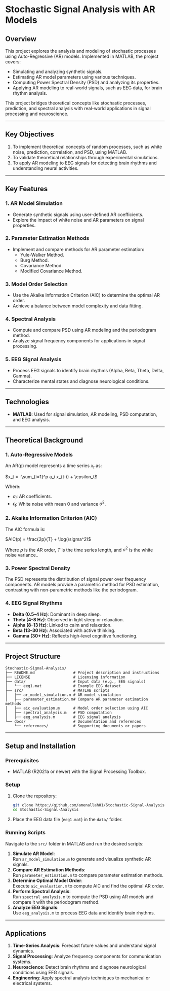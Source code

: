 # **Stochastic Signal Analysis with AR Models**

## **Overview**
This project explores the analysis and modeling of stochastic processes using Auto-Regressive (AR) models. Implemented in MATLAB, the project covers:
- Simulating and analyzing synthetic signals.
- Estimating AR model parameters using various techniques.
- Computing Power Spectral Density (PSD) and analyzing its properties.
- Applying AR modeling to real-world signals, such as EEG data, for brain rhythm analysis.

This project bridges theoretical concepts like stochastic processes, prediction, and spectral analysis with real-world applications in signal processing and neuroscience.

---

## **Key Objectives**
1. To implement theoretical concepts of random processes, such as white noise, prediction, correlation, and PSD, using MATLAB.
2. To validate theoretical relationships through experimental simulations.
3. To apply AR modeling to EEG signals for detecting brain rhythms and understanding neural activities.

---

## **Key Features**
### **1. AR Model Simulation**
- Generate synthetic signals using user-defined AR coefficients.
- Explore the impact of white noise and AR parameters on signal properties.

### **2. Parameter Estimation Methods**
- Implement and compare methods for AR parameter estimation:
  - Yule-Walker Method.
  - Burg Method.
  - Covariance Method.
  - Modified Covariance Method.

### **3. Model Order Selection**
- Use the Akaike Information Criterion (AIC) to determine the optimal AR order.
- Achieve a balance between model complexity and data fitting.

### **4. Spectral Analysis**
- Compute and compare PSD using AR modeling and the periodogram method.
- Analyze signal frequency components for applications in signal processing.

### **5. EEG Signal Analysis**
- Process EEG signals to identify brain rhythms (Alpha, Beta, Theta, Delta, Gamma).
- Characterize mental states and diagnose neurological conditions.

---

## **Technologies**
- **MATLAB**: Used for signal simulation, AR modeling, PSD computation, and EEG analysis.

---

## **Theoretical Background**

### **1. Auto-Regressive Models**
An AR(p) model represents a time series $x_t$ as:

$x_t = -\sum_{i=1}^p a_i x_{t-i} + \epsilon_t$

Where:
- $a_i$: AR coefficients.
- $\epsilon_t$: White noise with mean 0 and variance $\sigma^2$.

### 2. Akaike Information Criterion (AIC)

The AIC formula is:

$AIC(p) = \frac{2p}{T} + \log(\sigma^2)$

Where $p$ is the AR order, $T$ is the time series length, and $\sigma^2$ is the white noise variance..

### **3. Power Spectral Density**
The PSD represents the distribution of signal power over frequency components. AR models provide a parametric method for PSD estimation, contrasting with non-parametric methods like the periodogram.

### **4. EEG Signal Rhythms**
- **Delta (0.5–4 Hz)**: Dominant in deep sleep.
- **Theta (4–8 Hz)**: Observed in light sleep or relaxation.
- **Alpha (8–13 Hz)**: Linked to calm and relaxation.
- **Beta (13–30 Hz)**: Associated with active thinking.
- **Gamma (30+ Hz)**: Reflects high-level cognitive functioning.

---

## **Project Structure**
```
Stochastic-Signal-Analysis/
├── README.md                 # Project description and instructions
├── LICENSE                   # Licensing information
├── data/                     # Input data (e.g., EEG signals)
│   └── eeg1.mat              # Example EEG dataset
├── src/                      # MATLAB scripts
│   ├── ar_model_simulation.m # AR model simulation
│   ├── parameter_estimation.m# Compare AR parameter estimation methods
│   ├── aic_evaluation.m      # Model order selection using AIC
│   ├── spectral_analysis.m   # PSD computation
│   ├── eeg_analysis.m        # EEG signal analysis
└── docs/                     # Documentation and references
    └── references/           # Supporting documents or papers
```

---

## **Setup and Installation**

### **Prerequisites**
- MATLAB (R2021a or newer) with the Signal Processing Toolbox.

### **Setup**
1. Clone the repository:
   ```bash
   git clone https://github.com/amenallah01/Stochastic-Signal-Analysis.git
   cd Stochastic-Signal-Analysis
   ```
2. Place the EEG data file (`eeg1.mat`) in the `data/` folder.

### **Running Scripts**
Navigate to the `src/` folder in MATLAB and run the desired scripts:
1. **Simulate AR Model**:  
   Run `ar_model_simulation.m` to generate and visualize synthetic AR signals.
2. **Compare AR Estimation Methods**:  
   Run `parameter_estimation.m` to compare parameter estimation methods.
3. **Determine Optimal Model Order**:  
   Execute `aic_evaluation.m` to compute AIC and find the optimal AR order.
4. **Perform Spectral Analysis**:  
   Run `spectral_analysis.m` to compute the PSD using AR models and compare it with the periodogram method.
5. **Analyze EEG Signals**:  
   Use `eeg_analysis.m` to process EEG data and identify brain rhythms.

---

## **Applications**
1. **Time-Series Analysis**: Forecast future values and understand signal dynamics.
2. **Signal Processing**: Analyze frequency components for communication systems.
3. **Neuroscience**: Detect brain rhythms and diagnose neurological conditions using EEG signals.
4. **Engineering**: Apply spectral analysis techniques to mechanical or electrical systems.
